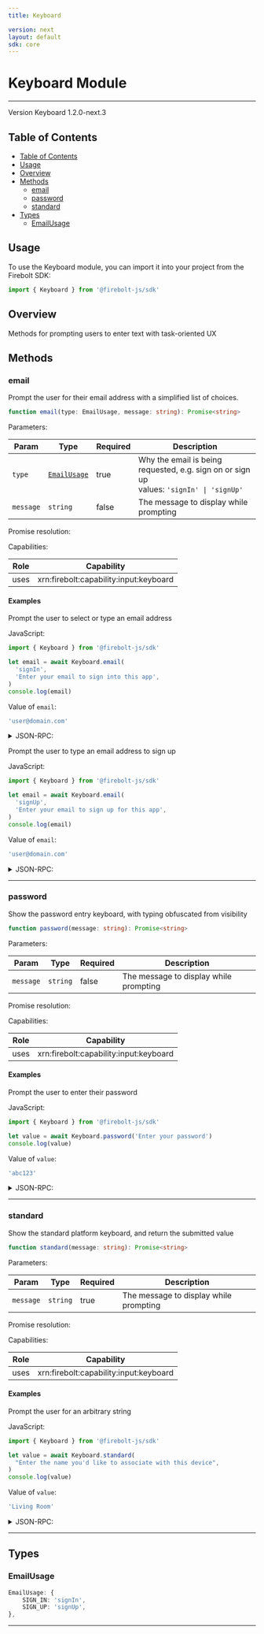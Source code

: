 ```yaml
---
title: Keyboard

version: next
layout: default
sdk: core
---
```


# Keyboard Module

---

Version Keyboard 1.2.0-next.3

## Table of Contents

- [Table of Contents](#table-of-contents)
- [Usage](#usage)
- [Overview](#overview)
- [Methods](#methods)
  - [email](#email)
  - [password](#password)
  - [standard](#standard)
- [Types](#types)
  - [EmailUsage](#emailusage)

## Usage

To use the Keyboard module, you can import it into your project from the Firebolt SDK:

```javascript
import { Keyboard } from '@firebolt-js/sdk'
```

## Overview

Methods for prompting users to enter text with task-oriented UX

## Methods

### email

Prompt the user for their email address with a simplified list of choices.

```typescript
function email(type: EmailUsage, message: string): Promise<string>
```

Parameters:

| Param     | Type                        | Required | Description                                                                                   |
| --------- | --------------------------- | -------- | --------------------------------------------------------------------------------------------- |
| `type`    | [`EmailUsage`](#emailusage) | true     | Why the email is being requested, e.g. sign on or sign up <br/>values: `'signIn' \| 'signUp'` |
| `message` | `string`                    | false    | The message to display while prompting                                                        |

Promise resolution:

Capabilities:

| Role | Capability                             |
| ---- | -------------------------------------- |
| uses | xrn:firebolt:capability:input:keyboard |

#### Examples

Prompt the user to select or type an email address

JavaScript:

```javascript
import { Keyboard } from '@firebolt-js/sdk'

let email = await Keyboard.email(
  'signIn',
  'Enter your email to sign into this app',
)
console.log(email)
```

Value of `email`:

```javascript
'user@domain.com'
```

<details markdown="1" >
<summary>JSON-RPC:</summary>
Request:

```json
{
  "jsonrpc": "2.0",
  "id": 1,
  "method": "Keyboard.email",
  "params": {
    "type": "signIn",
    "message": "Enter your email to sign into this app"
  }
}
```

Response:

```json
{
  "jsonrpc": "2.0",
  "id": 1,
  "result": "user@domain.com"
}
```

</details>

Prompt the user to type an email address to sign up

JavaScript:

```javascript
import { Keyboard } from '@firebolt-js/sdk'

let email = await Keyboard.email(
  'signUp',
  'Enter your email to sign up for this app',
)
console.log(email)
```

Value of `email`:

```javascript
'user@domain.com'
```

<details markdown="1" >
<summary>JSON-RPC:</summary>
Request:

```json
{
  "jsonrpc": "2.0",
  "id": 1,
  "method": "Keyboard.email",
  "params": {
    "type": "signUp",
    "message": "Enter your email to sign up for this app"
  }
}
```

Response:

```json
{
  "jsonrpc": "2.0",
  "id": 1,
  "result": "user@domain.com"
}
```

</details>

---

### password

Show the password entry keyboard, with typing obfuscated from visibility

```typescript
function password(message: string): Promise<string>
```

Parameters:

| Param     | Type     | Required | Description                            |
| --------- | -------- | -------- | -------------------------------------- |
| `message` | `string` | false    | The message to display while prompting |

Promise resolution:

Capabilities:

| Role | Capability                             |
| ---- | -------------------------------------- |
| uses | xrn:firebolt:capability:input:keyboard |

#### Examples

Prompt the user to enter their password

JavaScript:

```javascript
import { Keyboard } from '@firebolt-js/sdk'

let value = await Keyboard.password('Enter your password')
console.log(value)
```

Value of `value`:

```javascript
'abc123'
```

<details markdown="1" >
<summary>JSON-RPC:</summary>
Request:

```json
{
  "jsonrpc": "2.0",
  "id": 1,
  "method": "Keyboard.password",
  "params": {
    "message": "Enter your password"
  }
}
```

Response:

```json
{
  "jsonrpc": "2.0",
  "id": 1,
  "result": "abc123"
}
```

</details>

---

### standard

Show the standard platform keyboard, and return the submitted value

```typescript
function standard(message: string): Promise<string>
```

Parameters:

| Param     | Type     | Required | Description                            |
| --------- | -------- | -------- | -------------------------------------- |
| `message` | `string` | true     | The message to display while prompting |

Promise resolution:

Capabilities:

| Role | Capability                             |
| ---- | -------------------------------------- |
| uses | xrn:firebolt:capability:input:keyboard |

#### Examples

Prompt the user for an arbitrary string

JavaScript:

```javascript
import { Keyboard } from '@firebolt-js/sdk'

let value = await Keyboard.standard(
  "Enter the name you'd like to associate with this device",
)
console.log(value)
```

Value of `value`:

```javascript
'Living Room'
```

<details markdown="1" >
<summary>JSON-RPC:</summary>
Request:

```json
{
  "jsonrpc": "2.0",
  "id": 1,
  "method": "Keyboard.standard",
  "params": {
    "message": "Enter the name you'd like to associate with this device"
  }
}
```

Response:

```json
{
  "jsonrpc": "2.0",
  "id": 1,
  "result": "Living Room"
}
```

</details>

---

## Types

### EmailUsage

```typescript
EmailUsage: {
    SIGN_IN: 'signIn',
    SIGN_UP: 'signUp',
},

```

---

